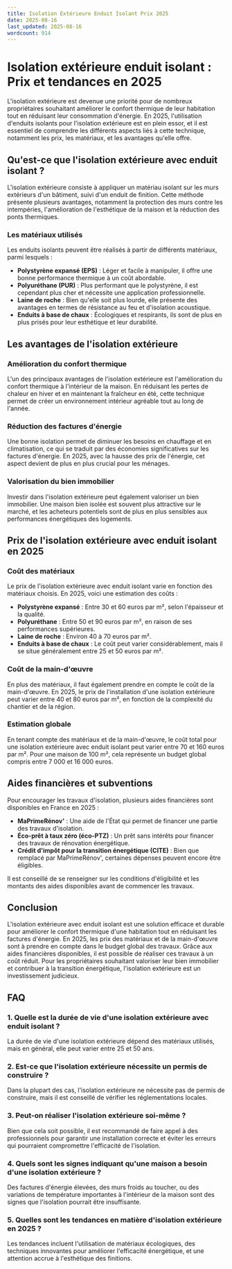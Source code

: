 ```yaml
---
title: Isolation Extérieure Enduit Isolant Prix 2025
date: 2025-08-16
last_updated: 2025-08-16
wordcount: 914
---
```


# Isolation extérieure enduit isolant : Prix et tendances en 2025

L'isolation extérieure est devenue une priorité pour de nombreux propriétaires souhaitant améliorer le confort thermique de leur habitation tout en réduisant leur consommation d'énergie. En 2025, l'utilisation d'enduits isolants pour l'isolation extérieure est en plein essor, et il est essentiel de comprendre les différents aspects liés à cette technique, notamment les prix, les matériaux, et les avantages qu'elle offre.

## Qu'est-ce que l'isolation extérieure avec enduit isolant ?

L'isolation extérieure consiste à appliquer un matériau isolant sur les murs extérieurs d'un bâtiment, suivi d'un enduit de finition. Cette méthode présente plusieurs avantages, notamment la protection des murs contre les intempéries, l'amélioration de l'esthétique de la maison et la réduction des ponts thermiques.

### Les matériaux utilisés

Les enduits isolants peuvent être réalisés à partir de différents matériaux, parmi lesquels :

- **Polystyrène expansé (EPS)** : Léger et facile à manipuler, il offre une bonne performance thermique à un coût abordable.
- **Polyuréthane (PUR)** : Plus performant que le polystyrène, il est cependant plus cher et nécessite une application professionnelle.
- **Laine de roche** : Bien qu'elle soit plus lourde, elle présente des avantages en termes de résistance au feu et d'isolation acoustique.
- **Enduits à base de chaux** : Écologiques et respirants, ils sont de plus en plus prisés pour leur esthétique et leur durabilité.

## Les avantages de l'isolation extérieure

### Amélioration du confort thermique

L'un des principaux avantages de l'isolation extérieure est l'amélioration du confort thermique à l'intérieur de la maison. En réduisant les pertes de chaleur en hiver et en maintenant la fraîcheur en été, cette technique permet de créer un environnement intérieur agréable tout au long de l'année.

### Réduction des factures d'énergie

Une bonne isolation permet de diminuer les besoins en chauffage et en climatisation, ce qui se traduit par des économies significatives sur les factures d'énergie. En 2025, avec la hausse des prix de l'énergie, cet aspect devient de plus en plus crucial pour les ménages.

### Valorisation du bien immobilier

Investir dans l'isolation extérieure peut également valoriser un bien immobilier. Une maison bien isolée est souvent plus attractive sur le marché, et les acheteurs potentiels sont de plus en plus sensibles aux performances énergétiques des logements.

## Prix de l'isolation extérieure avec enduit isolant en 2025

### Coût des matériaux

Le prix de l'isolation extérieure avec enduit isolant varie en fonction des matériaux choisis. En 2025, voici une estimation des coûts :

- **Polystyrène expansé** : Entre 30 et 60 euros par m², selon l'épaisseur et la qualité.
- **Polyuréthane** : Entre 50 et 90 euros par m², en raison de ses performances supérieures.
- **Laine de roche** : Environ 40 à 70 euros par m².
- **Enduits à base de chaux** : Le coût peut varier considérablement, mais il se situe généralement entre 25 et 50 euros par m².

### Coût de la main-d'œuvre

En plus des matériaux, il faut également prendre en compte le coût de la main-d'œuvre. En 2025, le prix de l'installation d'une isolation extérieure peut varier entre 40 et 80 euros par m², en fonction de la complexité du chantier et de la région.

### Estimation globale

En tenant compte des matériaux et de la main-d'œuvre, le coût total pour une isolation extérieure avec enduit isolant peut varier entre 70 et 160 euros par m². Pour une maison de 100 m², cela représente un budget global compris entre 7 000 et 16 000 euros.

## Aides financières et subventions

Pour encourager les travaux d'isolation, plusieurs aides financières sont disponibles en France en 2025 :

- **MaPrimeRénov'** : Une aide de l'État qui permet de financer une partie des travaux d'isolation.
- **Éco-prêt à taux zéro (éco-PTZ)** : Un prêt sans intérêts pour financer des travaux de rénovation énergétique.
- **Crédit d'impôt pour la transition énergétique (CITE)** : Bien que remplacé par MaPrimeRénov', certaines dépenses peuvent encore être éligibles.

Il est conseillé de se renseigner sur les conditions d'éligibilité et les montants des aides disponibles avant de commencer les travaux.

## Conclusion

L'isolation extérieure avec enduit isolant est une solution efficace et durable pour améliorer le confort thermique d'une habitation tout en réduisant les factures d'énergie. En 2025, les prix des matériaux et de la main-d'œuvre sont à prendre en compte dans le budget global des travaux. Grâce aux aides financières disponibles, il est possible de réaliser ces travaux à un coût réduit. Pour les propriétaires souhaitant valoriser leur bien immobilier et contribuer à la transition énergétique, l'isolation extérieure est un investissement judicieux.

## FAQ

### 1. Quelle est la durée de vie d'une isolation extérieure avec enduit isolant ?

La durée de vie d'une isolation extérieure dépend des matériaux utilisés, mais en général, elle peut varier entre 25 et 50 ans.

### 2. Est-ce que l'isolation extérieure nécessite un permis de construire ?

Dans la plupart des cas, l'isolation extérieure ne nécessite pas de permis de construire, mais il est conseillé de vérifier les réglementations locales.

### 3. Peut-on réaliser l'isolation extérieure soi-même ?

Bien que cela soit possible, il est recommandé de faire appel à des professionnels pour garantir une installation correcte et éviter les erreurs qui pourraient compromettre l'efficacité de l'isolation.

### 4. Quels sont les signes indiquant qu'une maison a besoin d'une isolation extérieure ?

Des factures d'énergie élevées, des murs froids au toucher, ou des variations de température importantes à l'intérieur de la maison sont des signes que l'isolation pourrait être insuffisante.

### 5. Quelles sont les tendances en matière d'isolation extérieure en 2025 ?

Les tendances incluent l'utilisation de matériaux écologiques, des techniques innovantes pour améliorer l'efficacité énergétique, et une attention accrue à l'esthétique des finitions.